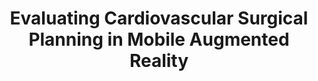 ---
authors:
- Haoyang Yang
- Pratham Darrpan Mehta
- Jonathan Leo
- Zhiyan Zhou
- Anish Upadhayay
- Timothy C. Slesnick
- Fawwaz Shaw
- Amanda Randles
- Megan Dass
- Duen Horng Chau
link: https://poloclub.github.io/papers/22-vis-argoeval.pdf
tags:
- Human-centered computing
- Visual Analytics
title: "Evaluating Cardiovascular Surgical Planning in Mobile Augmented Reality"
venue: IEEE VIS (Poster)
year: 2022
---